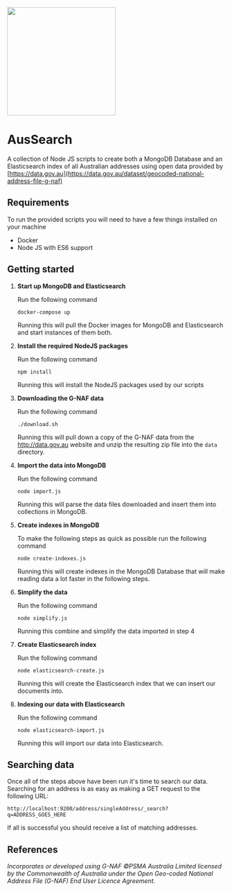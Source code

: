 <img src="http://i.imgur.com/uSkO4oN.png" width="250px" />

# AusSearch
A collection of Node JS scripts to create both a MongoDB Database and an Elasticsearch index of all Australian addresses
using open data provided by [https://data.gov.au](https://data.gov.au/dataset/geocoded-national-address-file-g-naf)

## Requirements
To run the provided scripts you will need to have a few things installed on your machine
- Docker
- Node JS with ES6 support

## Getting started
1. **Start up MongoDB and Elasticsearch**

   Run the following command
   ```
   docker-compose up
   ```
   Running this will pull the Docker images for MongoDB and Elasticsearch and start instances of them both.
2. **Install the required NodeJS packages**
   
   Run the following command
   ```
   npm install
   ```
   Running this will install the NodeJS packages used by our scripts
3. **Downloading the G-NAF data**

   Run the following command
   ```
   ./download.sh
   ```
   Running this will pull down a copy of the G-NAF data from the http://data.gov.au website and unzip the resulting zip file into the `data` directory.
4. **Import the data into MongoDB**
   
   Run the following command
   ```
   node import.js
   ```
   Running this will parse the data files downloaded and insert them into collections in MongoDB.
5. **Create indexes in MongoDB**
   
   To make the following steps as quick as possible run the following command
   ```
   node create-indexes.js
   ```
   Running this will create indexes in the MongoDB Database that will make reading data a lot faster in the following steps.
6. **Simplify the data**

   Run the following command
   ```
   node simplify.js
   ```
   Running this combine and simplify the data imported in step 4
7. **Create Elasticsearch index**

   Run the following command
   ```
   node elasticsearch-create.js
   ```
   Running this will create the Elasticsearch index that we can insert our documents into.
 8. **Indexing our data with Elasticsearch**
 
    Run the following command
    ```
    node elasticsearch-import.js
    ```
    Running this will import our data into Elasticsearch.

## Searching data
Once all of the steps above have been run it's time to search our data. Searching for an address is as easy as making a GET request to the following URL:
```
http://localhost:9200/address/singleAddress/_search?q=ADDRESS_GOES_HERE
```
If all is successful you should receive a list of matching addresses.

## References
*Incorporates or developed using G-NAF ©PSMA Australia Limited licensed by the Commonwealth of Australia under the Open Geo-coded National Address File (G-NAF) End User Licence Agreement.*
